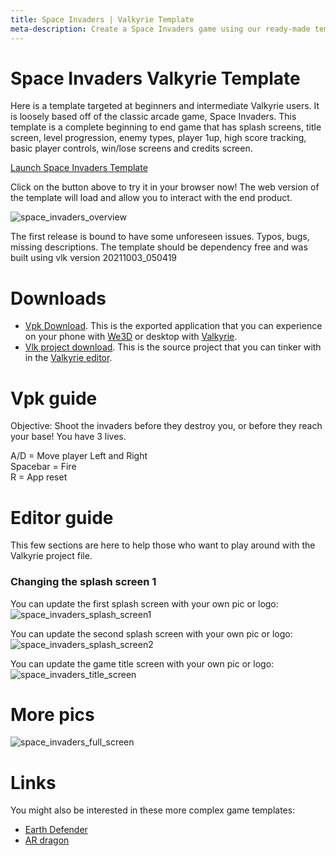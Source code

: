 ```yaml
---
title: Space Invaders | Valkyrie Template
meta-description: Create a Space Invaders game using our ready-made template
---
```


# Space Invaders Valkyrie Template

Here is a template targeted at beginners and intermediate Valkyrie users. It is loosely based off of the classic arcade game, Space Invaders. This template is a complete beginning to end game that has splash screens, title screen, level progression, enemy types, player 1up, high score tracking, basic player controls, win/lose screens and credits screen.

<a class="btn btn-primary umami--click--bt_launch_spaceinvaders_template" href="/vlk/samples/space-invaders/spaceinvaders.vpk">Launch Space Invaders Template</a>

Click on the button above to try it in your browser now! The web version of the template will load and allow you to interact with the end product.

![space_invaders_overview](https://cdn2.talansoft.com/ftp/img/space-invaders/space_invaders_overview.jpg)

The first release is bound to have some unforeseen issues. Typos, bugs, missing descriptions. The template should be dependency free and was built using vlk version 20211003_050419

# Downloads
- [Vpk Download](https://cdn2.talansoft.com/ftp/samples/spaceinvaders.vpk). This is the exported application that you can experience on your phone with [We3D](/vlk/downloads#we3d) or desktop with [Valkyrie](/vlk/downloads#vlk).
- [Vlk project download](https://cdn2.talansoft.com/ftp/samples/spaceinvaders.zip). This is the source project that you can tinker with in the [Valkyrie editor](/vlk/downloads#vlk).

# Vpk guide
Objective: Shoot the invaders before they destroy you, or before they reach your base! You have 3 lives.  

A/D = Move player Left and Right  
Spacebar = Fire  
R = App reset  

# Editor guide
This few sections are here to help those who want to play around with the Valkyrie project file.

### Changing the splash screen 1
You can update the first splash screen with your own pic or logo:  
![space_invaders_splash_screen1](https://cdn2.talansoft.com/ftp/img/space-invaders/space_invaders_splash_screen1.jpg)  

You can update the second splash screen with your own pic or logo:  
![space_invaders_splash_screen2](https://cdn2.talansoft.com/ftp/img/space-invaders/space_invaders_splash_screen2.jpg)  

You can update the game title screen with your own pic or logo:  
![space_invaders_title_screen](https://cdn2.talansoft.com/ftp/img/space-invaders/space_invaders_title_screen.jpg)  

# More pics
![space_invaders_full_screen](https://cdn2.talansoft.com/ftp/img/space-invaders/space_invaders_full_screen.jpg)  

# Links
You might also be interested in these more complex game templates:
- [Earth Defender](./earth-defender)
- [AR dragon](./flappy-bird)
